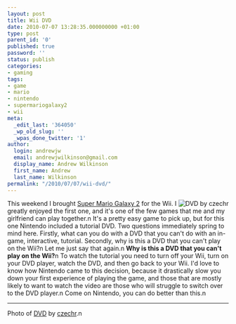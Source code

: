 ```yaml
---
layout: post
title: Wii DVD
date: 2010-07-07 13:28:35.000000000 +01:00
type: post
parent_id: '0'
published: true
password: ''
status: publish
categories:
- gaming
tags:
- game
- mario
- nintendo
- supermariogalaxy2
- wii
meta:
  _edit_last: '364050'
  _wp_old_slug: ''
  _wpas_done_twitter: '1'
author:
  login: andrewjw
  email: andrewjwilkinson@gmail.com
  display_name: Andrew Wilkinson
  first_name: Andrew
  last_name: Wilkinson
permalink: "/2010/07/07/wii-dvd/"
---
```

<a href="http://www.flickr.com/photos/czechr/3051213042/"><img src="{{ site.baseurl }}/assets/3051213042_8e189077ce_m.jpg" alt="DVD by czechr" style="float:right;border:0;" /></a>This weekend I brought <a href="http://en.wikipedia.org/wiki/Super_Mario_Galaxy_2">Super Mario Galaxy 2</a> for the Wii. I greatly enjoyed the first one, and it's one of the few games that me and my girlfriend can play together.n
It's a pretty easy game to pick up, but for this one Nintendo included a tutorial DVD. Two questions immediately spring to mind here. Firstly, what can you do with a DVD that you can't do with an in-game, interactive, tutorial. Secondly, why is this a DVD that you can't play on the Wii?n
Let me just say that again.n
<b>Why is this a DVD that you can't play on the Wii?</b>n
To watch the tutorial you need to turn off your Wii, turn on your DVD player, watch the DVD, and then go back to your Wii. I'd love to know how Nintendo came to this decision, because it drastically slow you down your first experience of playing the game, and those that are mostly likely to want to watch the video are those who will struggle to switch over to the DVD player.n
Come on Nintendo, you can do better than this.n
<hr />
Photo of <a href="http://www.flickr.com/photos/czechr/3051213042/">DVD</a> by <a href="http://www.flickr.com/photos/czechr">czechr</a>.n
